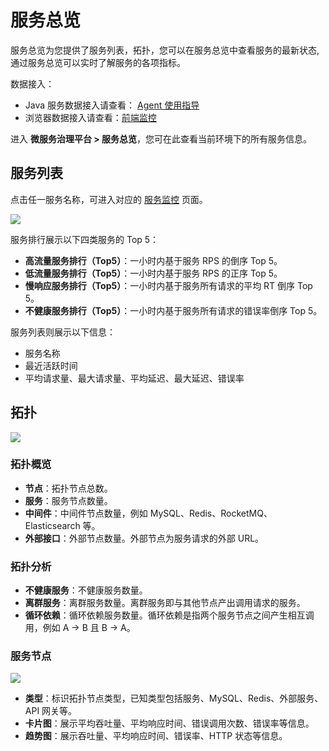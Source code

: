 # 服务总览

服务总览为您提供了服务列表，拓扑，您可以在服务总览中查看服务的最新状态, 通过服务总览可以实时了解服务的各项指标。

数据接入：
- Java 服务数据接入请查看： [Agent 使用指导](java-agent-guide.md)
- 浏览器数据接入请查看：[前端监控](browser-monitor-config.md)

进入 **微服务治理平台 > 服务总览**，您可在此查看当前环境下的所有服务信息。

## 服务列表

点击任一服务名称，可进入对应的 [服务监控](service-monitor.md) 页面。

![](http://terminus-paas.oss-cn-hangzhou.aliyuncs.com/paas-doc/2022/03/02/9214e9c3-71eb-4405-97f5-deed51eb4250.png)

服务排行展示以下四类服务的 Top 5：

* **高流量服务排行（Top5）**：一小时内基于服务 RPS 的倒序 Top 5。
* **低流量服务排行（Top5）**：一小时内基于服务 RPS 的正序 Top 5。
* **慢响应服务排行（Top5）**：一小时内基于服务所有请求的平均 RT 倒序 Top 5。
* **不健康服务排行（Top5）**：一小时内基于服务所有请求的错误率倒序 Top 5。

服务列表则展示以下信息：

- 服务名称
- 最近活跃时间
- 平均请求量、最大请求量、平均延迟、最大延迟、错误率

## 拓扑

![](http://terminus-paas.oss-cn-hangzhou.aliyuncs.com/paas-doc/2022/03/02/b9fa7372-2c4f-4c55-9ec5-e607570c819c.png)

### 拓扑概览

* **节点**：拓扑节点总数。
* **服务**：服务节点数量。
* **中间件**：中间件节点数量，例如 MySQL、Redis、RocketMQ、Elasticsearch 等。
* **外部接口**：外部节点数量。外部节点为服务请求的外部 URL。

### 拓扑分析

* **不健康服务**：不健康服务数量。
* **离群服务**：离群服务数量。离群服务即与其他节点产出调用请求的服务。
* **循环依赖**：循环依赖服务数量。循环依赖是指两个服务节点之间产生相互调用，例如 A -> B 且 B -> A。

### 服务节点

![](http://terminus-paas.oss-cn-hangzhou.aliyuncs.com/paas-doc/2022/03/02/d6a83c23-2167-4b0a-8e9c-6808aa929600.png)

- **类型**：标识拓扑节点类型，已知类型包括服务、MySQL、Redis、外部服务、API 网关等。
- **卡片图**：展示平均吞吐量、平均响应时间、错误调用次数、错误率等信息。
- **趋势图**：展示吞吐量、平均响应时间、错误率、HTTP 状态等信息。

